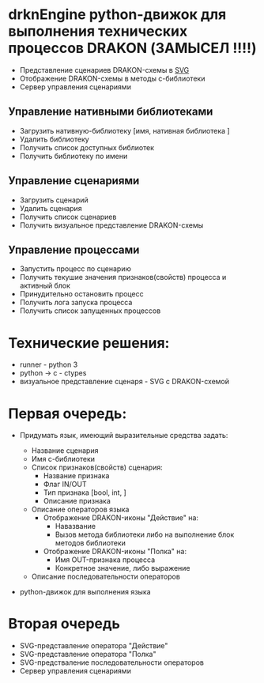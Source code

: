 # drknEngine python-движок для выполнения технических процессов DRAKON (ЗАМЫСЕЛ !!!!)
- Представление сценариев DRAKON-схемы в [SVG](https://ru.wikipedia.org/wiki/SVG)
- Отображение DRAKON-схемы в методы c-библиотеки
- Сервер управления сценариями

## Управление нативными библиотеками
- Загрузить нативную-библиотеку [имя, нативная библиотека ]
- Удалить библиотеку
- Получить список доступных библиотек
- Получить библиотеку по имени
	
## Управление сценариями
- Загрузить сценарий
- Удалить сценария
- Получить список сценариев
- Получить визуальное представление DRAKON-схемы

## Управление процессами
- Запустить процесс по сценарию
- Получить текушие значения признаков(свойств) процесса и активный блок
- Принудительно остановить процесс
- Получить лога запуска процесса
- Получить список запущенных процессов

# Технические решения:
- runner - python 3
- python -> c - ctypes
- визуальное представление сценаря - SVG с DRAKON-схемой



# Первая очередь:
- Придумать язык, имеющий выразительные средства задать:
    - Название сценария
    - Имя с-библиотеки
    - Список признаков(свойств) сценария:
	    - Название признака
	    - Флаг IN/OUT
	    - Тип признака [bool, int, ]
        - Описание признака
    - Описание операторов языка
	    - Отображение DRAKON-иконы "Действие" на:
			- Навазвание
			- Вызов метода библиотеки либо на выполнение блок методов библиотеки
	    - Отображение DRAKON-иконы "Полка" на:
			- Имя OUT-признака процесса
	 		- Конкретное значение, либо выражение 
  	- Описание последовательности операторов

- python-движок для выполнения языка

# Вторая очередь
- SVG-представление оператора "Действие"
- SVG-представление оператора "Полка"
- SVG-предстваление последовательности операторов
- Сервер управления сценариями

